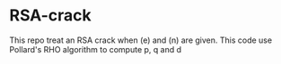 # RSA-crack
This repo treat an RSA crack when (e) and (n) are given. This code use Pollard's RHO algorithm to compute p, q and d 
